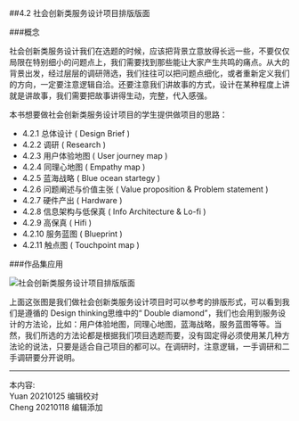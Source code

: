 
##4.2 社会创新类服务设计项目排版版面

###概念

社会创新类服务设计我们在选题的时候，应该把背景立意放得长远一些，不要仅仅局限在特别细小的问题点上，我们需要找到那些能让大家产生共鸣的痛点。从大的背景出发，经过层层的调研筛选，我们往往可以把问题点细化，或者重新定义我们的方向，一定要注意逻辑自洽。还要注意我们讲故事的方式，设计在某种程度上讲就是讲故事，我们需要把故事讲得生动，完整，代入感强。

本书想要做社会创新类服务设计项目的学生提供做项目的思路：

* 4.2.1 总体设计 ( Design Brief )
* 4.2.2 调研 ( Research )
* 4.2.3 用户体验地图 ( User journey map )
* 4.2.4 同理心地图 ( Empathy map )
* 4.2.5 蓝海战略 ( Blue ocean startegy )
* 4.2.6 问题阐述与价值主张 ( Value proposition & Problem statement )
* 4.2.7 硬件产出 ( Hardware )
* 4.2.8 信息架构与低保真 ( Info Architecture & Lo-fi )
* 4.2.9 高保真 ( Hifi )
* 4.2.10 服务蓝图 ( Blueprint )
* 4.2.11 触点图 ( Touchpoint map )


###作品集应用

![ 社会创新类服务设计项目排版版面 ](http://kitpic.makebi.net/2021/social_overview.jpg)


上面这张图是我们做社会创新类服务设计项目时可以参考的排版形式，可以看到我们是遵循的 Design thinking思维中的“ Double diamond”，我们也会用到服务设计的方法论，比如：用户体验地图，同理心地图，蓝海战略，服务蓝图等等。当然，我们所选的方法论都是根据我们项目选题而要，没有固定得必须使用某几种方法论的说法，只要是适合自己项目的都可以。在调研时，注意逻辑，一手调研和二手调研要分开说明。


---
本内容:  
Yuan 20210125 编辑校对  
Cheng 20210118 编辑添加
